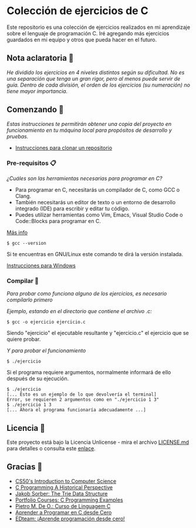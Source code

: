 # Colección de ejercicios de C

Este repositorio es una colección de ejercicios realizados en mi aprendizaje sobre el lenguaje de programación C. Iré agregando más ejercicios guardados en mi equipo y otros que pueda hacer en el futuro.

## Nota aclaratoria 📌
_He dividido los ejercicios en 4 niveles distintos según su dificultad. No es una separación que tenga un gran rigor, pero al menos puede servir de guía. Dentro de cada división, el orden de los ejercicios (su numeración) no tiene mayor importancia._

## Comenzando 🚀

_Estas instrucciones te permitirán obtener una copia del proyecto en funcionamiento en tu máquina local para propósitos de desarrollo y pruebas._
* [Instrucciones para clonar un repositorio](https://git-scm.com/docs/git-clone)

### Pre-requisitos 📋

_¿Cuáles son las​ herramientas necesarias⁣ para programar​ en C?_

* Para programar en ⁢C, necesitarás un compilador de C, como GCC o Clang.
* También necesitarás un editor de texto o un entorno de desarrollo integrado (IDE) para escribir y editar tu ‌código.
* Puedes utilizar⁣ herramientas como ​Vim, Emacs, Visual Studio ‌Code​ o Code::Blocks para programar en C.

[Más info](https://tecnobits.com/como-programar-en-c/)

```
$ gcc --version
```
Si te encuentras en GNU/Linux este comando te dirá la versión instalada.

[Instrucciones para Windows](https://officomputers.com.ar/instalar-gcc-en-windows/)


### Compilar 🔧

_Para probar como funciona alguno de los ejercicios, es necesario compilarlo primero_

_Ejemplo, estando en el directorio que contiene el archivo .c:_

```
$ gcc -o ejercicio ejercicio.c
``` 
Siendo "ejercicio" el ejecutable resultante y "ejercicio.c" el ejercicio que se quiere probar.

_Y para probar el funcionamiento_

```
$ ./ejercicio
```
Si el programa requiere argumentos, normalmente informará de ello después de su ejecución.
```
$ ./ejercicio
[... Esto es un ejemplo de lo que devolvería el terminal]
Error, se requieren 2 argumentos como en "./ejercicio 1 3"
$ ./ejercicio 1 3
[... Ahora el programa funcionaría adecuadamente ...]
```

## Licencia 📄

Este proyecto está bajo la Licencia Unlicense - mira el archivo [LICENSE.md](LICENSE.md) para detalles o consulta este [enlace](https://unlicense.org/).

## Gracias 🎁

* [CS50's Introduction to Computer Science](https://www.edx.org/learn/computer-science/harvard-university-cs50-s-introduction-to-computer-science)
* [C Programming
A Historical Perspective](https://youtu.be/j-_s8f5K30I)
* [Jakob Sorber: The Trie Data Structure](https://www.youtube.com/@JacobSorber)
* [Portfolio Courses: C Programming Examples](https://youtube.com/playlist?list=PLA1FTfKBAEX6dPcQitk_7uL3OwDdjMn90) 
* [Pietro M. De O.: Curso de Linguagem C](https://youtube.com/playlist?list=PLpaKFn4Q4GMOBAeqC1S5_Fna_Y5XaOQS2)
* [Aprender a Programar en C desde Cero](https://youtube.com/playlist?list=PLw8RQJQ8K1ySN6bVHYEpDoh-CKVkL_uOF)
* [EDteam: ¡Aprende programación desde cero!]( https://youtube.com/playlist?list=PLv6CkzbbGAlVcPiYTcVdgLtGFleOUskNM)
